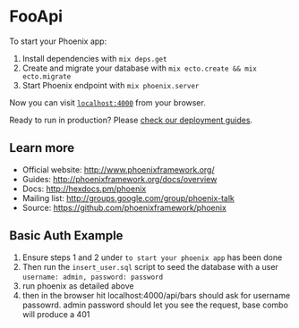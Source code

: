 # FooApi

To start your Phoenix app:

  1. Install dependencies with `mix deps.get`
  2. Create and migrate your database with `mix ecto.create && mix ecto.migrate`
  3. Start Phoenix endpoint with `mix phoenix.server`

Now you can visit [`localhost:4000`](http://localhost:4000) from your browser.

Ready to run in production? Please [check our deployment guides](http://www.phoenixframework.org/docs/deployment).

## Learn more

  * Official website: http://www.phoenixframework.org/
  * Guides: http://phoenixframework.org/docs/overview
  * Docs: http://hexdocs.pm/phoenix
  * Mailing list: http://groups.google.com/group/phoenix-talk
  * Source: https://github.com/phoenixframework/phoenix

## Basic Auth Example

  1. Ensure steps 1 and 2 under `to start your phoenix app` has been done
  2. Then run the `insert_user.sql` script to seed the database with a user `username: admin, password: password`
  3. run phoenix as detailed above
  4. then in the browser hit localhost:4000/api/bars should ask for username passowrd. admin password should let you see the request, base combo will produce a 401
